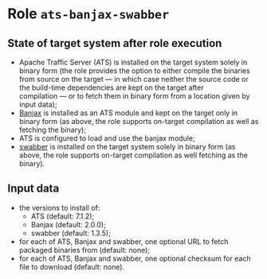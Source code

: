 # Role `ats-banjax-swabber`

## State of target system after role execution

- Apache Traffic Server (ATS) is installed on the target system solely in binary
  form (the role provides the option to either compile the binaries from source
  on the target — in which case neither the source code or the build-time
  dependencies are kept on the target after compilation — or to fetch them in
  binary form from a location given by input data);
- [Banjax](https://github.com/equalitie/banjax) is installed as an ATS module
  and kept on the target only in binary form (as above, the role supports
  on-target compilation as well as fetching the binary);
- ATS is configured to load and use the banjax module;
- [swabber](https://github.com/equalitie/swabber) is installed on the target
  system solely in binary form (as above, the role supports on-target
  compilation as well fetching as the binary).

## Input data

- the versions to install of:
    - ATS (default: 7.1.2);
    - Banjax (default: 2.0.0);
    - swabber (default: 1.3.5);
- for each of ATS, Banjax and swabber, one optional URL to fetch packaged
  binaries from (default: none);
- for each of ATS, Banjax and swabber, one optional checksum for each file to
  download (default: none).
